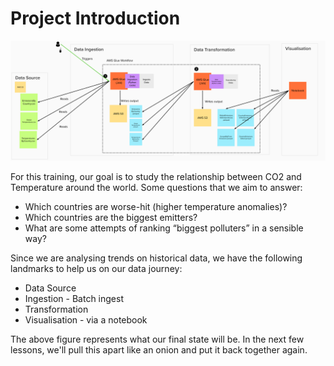 # Project Introduction

![project-structure-navi.png](./assets/project-structure-navi.png)

For this training, our goal is to study the relationship between CO2 and Temperature around the world. Some questions that we aim to answer:
* Which countries are worse-hit (higher temperature anomalies)?
* Which countries are the biggest emitters?
* What are some attempts of ranking “biggest polluters” in a sensible way?

Since we are analysing trends on historical data, we have the following landmarks to help us on our data journey:
* Data Source
* Ingestion - Batch ingest
* Transformation
* Visualisation - via a notebook

The above figure represents what our final state will be. In the next few lessons, we'll pull this apart like an onion and put it back together again.